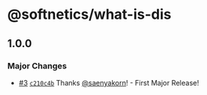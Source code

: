 # @softnetics/what-is-dis

## 1.0.0

### Major Changes

- [#3](https://github.com/softnetics/what-is-dis/pull/3) [`c210c4b`](https://github.com/softnetics/what-is-dis/commit/c210c4b975221576f29f2603dd65735d5ec4e0c8) Thanks [@saenyakorn](https://github.com/saenyakorn)! - First Major Release!
